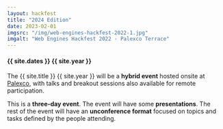 ```yaml
---
layout: hackfest
title: "2024 Edition"
date: 2023-02-01
imgsrc: "/img/web-engines-hackfest-2022-1.jpg"
imgalt: "Web Engines Hackfest 2022 - Palexco Terrace"
---
```


#### {{ site.dates }} {{ site.year }}

The {{ site.title }} {{ site.year }} will be a **hybrid event** hosted onsite at [Palexco](#venue), with talks and breakout sessions also available for remote participation.

This is a **three-day event**. The event will have some **presentations**. The rest of the event will have an **unconference format** focused on topics and tasks defined by the people attending.

